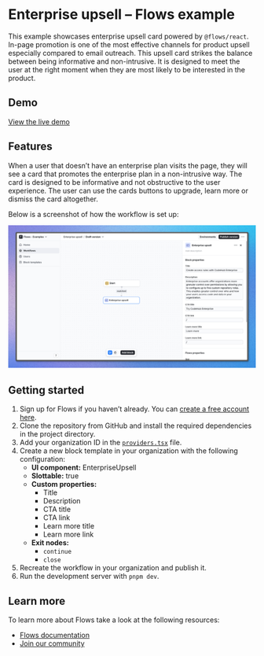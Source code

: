 # Enterprise upsell – Flows example

This example showcases enterprise upsell card powered by `@flows/react`. In-page promotion is one of the most effective channels for product upsell especially compared to email outreach. This upsell card strikes the balance between being informative and non-intrusive. It is designed to meet the user at the right moment when they are most likely to be interested in the product.

## Demo

[View the live demo](https://flows.sh/examples/enterprise-upsell)

## Features

When a user that doesn’t have an enterprise plan visits the page, they will see a card that promotes the enterprise plan in a non-intrusive way. The card is designed to be informative and not obstructive to the user experience. The user can use the cards buttons to upgrade, learn more or dismiss the card altogether.

Below is a screenshot of how the workflow is set up:

![Workflow](./workflow.png)

## Getting started

1. Sign up for Flows if you haven’t already. You can [create a free account here](https://app.flows.sh/signup).
2. Clone the repository from GitHub and install the required dependencies in the project directory.
3. Add your organization ID in the [`providers.tsx`](./src/app/providers.tsx) file.
4. Create a new block template in your organization with the following configuration:
   - **UI component:** EnterpriseUpsell
   - **Slottable:** true
   - **Custom properties:**
     - Title
     - Description
     - CTA title
     - CTA link
     - Learn more title
     - Learn more link
   - **Exit nodes:**
     - `continue`
     - `close`
5. Recreate the workflow in your organization and publish it.
6. Run the development server with `pnpm dev`.

## Learn more

To learn more about Flows take a look at the following resources:

- [Flows documentation](https://flows.sh/docs)
- [Join our community](https://flows.sh/join-slack)
